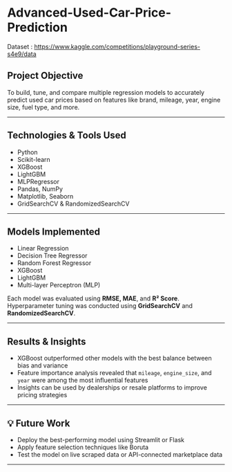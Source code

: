# Advanced-Used-Car-Price-Prediction
Dataset : https://www.kaggle.com/competitions/playground-series-s4e9/data

## Project Objective

To build, tune, and compare multiple regression models to accurately predict used car prices based on features like brand, mileage, year, engine size, fuel type, and more.

---

## Technologies & Tools Used

- Python  
- Scikit-learn  
- XGBoost  
- LightGBM  
- MLPRegressor  
- Pandas, NumPy  
- Matplotlib, Seaborn  
- GridSearchCV & RandomizedSearchCV

---

## Models Implemented

- Linear Regression  
- Decision Tree Regressor  
- Random Forest Regressor  
- XGBoost  
- LightGBM  
- Multi-layer Perceptron (MLP)

Each model was evaluated using **RMSE, MAE**, and **R² Score**. Hyperparameter tuning was conducted using **GridSearchCV** and **RandomizedSearchCV**.

---

## Results & Insights

- XGBoost outperformed other models with the best balance between bias and variance  
- Feature importance analysis revealed that `mileage`, `engine_size`, and `year` were among the most influential features  
- Insights can be used by dealerships or resale platforms to improve pricing strategies

---

## 💡 Future Work

- Deploy the best-performing model using Streamlit or Flask  
- Apply feature selection techniques like Boruta  
- Test the model on live scraped data or API-connected marketplace data

---
 
